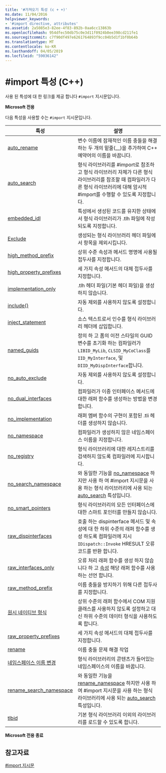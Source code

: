 ```yaml
---
title: '#가져오기 특성 (c + +)'
ms.date: 11/04/2016
helpviewer_keywords:
- '#import directive, attributes'
ms.assetid: 2a5085e3-82ee-4f83-892b-0aa6cc13863b
ms.openlocfilehash: 954dfec50db75c0e3d11f0924b0ee398cd211fe1
ms.sourcegitcommit: c7f90df497e6261764893f9cc04b5d1f1bf0b64b
ms.translationtype: MT
ms.contentlocale: ko-KR
ms.lasthandoff: 04/05/2019
ms.locfileid: "59036142"
---
```

# <a name="import-attributes-c"></a>#import 특성 (C++)
사용 된 특성에 대 한 링크를 제공 합니다 `#import` 지시문입니다.

**Microsoft 전용**

다음 특성을 사용할 수는 `#import` 지시문입니다.

|특성|설명|
|---------------|-----------------|
|[auto_rename](../preprocessor/auto-rename.md)|변수 이름에 잠재적인 이름 충돌을 해결하는 두 개의 밑줄(__)을 추가하여 C++ 예약어의 이름을 바꿉니다.|
|[auto_search](../preprocessor/auto-search.md)|형식 라이브러리를 #import로 참조하고 형식 라이브러리 자체가 다른 형식 라이브러리를 참조할 때 컴파일러가 다른 형식 라이브러리에 대해 암시적 #import를 수행할 수 있도록 지정합니다.|
|[embedded_idl](../preprocessor/embedded-idl.md)|특성에서 생성된 코드를 유지한 상태에서 형식 라이브러리가 .tlh 파일에 작성되도록 지정합니다.|
|[Exclude](../preprocessor/exclude-hash-import.md)|생성되는 형식 라이브러리 헤더 파일에서 항목을 제외시킵니다.|
|[high_method_prefix](../preprocessor/high-method-prefix.md)|상위 수준 속성과 메서드 명명에 사용될 접두사를 지정합니다.|
|[high_property_prefixes](../preprocessor/high-property-prefixes.md)|세 가지 속성 메서드의 대체 접두사를 지정합니다.|
|[implementation_only](../preprocessor/implementation-only.md)|.tlh 헤더 파일(기본 헤더 파일)을 생성하지 않습니다.|
|[include()](../preprocessor/include-parens.md)|자동 제외를 사용하지 않도록 설정합니다.|
|[inject_statement](../preprocessor/inject-statement.md)|소스 텍스트로서 인수를 형식 라이브러리 헤더에 삽입합니다.|
|[named_guids](../preprocessor/named-guids.md)|정의 하 고 폼의 이전 스타일의 GUID 변수를 초기화 하는 컴파일러가 `LIBID_MyLib`, `CLSID_MyCoClass`를 `IID_MyInterface`, 및 `DIID_MyDispInterface`합니다.|
|[no_auto_exclude](../preprocessor/no-auto-exclude.md)|자동 제외를 사용하지 않도록 설정합니다.|
|[no_dual_interfaces](../preprocessor/no-dual-interfaces.md)|컴파일러가 이중 인터페이스 메서드에 대한 래퍼 함수를 생성하는 방법을 변경합니다.|
|[no_implementation](../preprocessor/no-implementation.md)|래퍼 멤버 함수의 구현이 포함된 .tli 헤더를 생성하지 않습니다.|
|[no_namespace](../preprocessor/no-namespace.md)|컴파일러가 생성하지 않은 네임스페이스 이름을 지정합니다.|
|[no_registry](../preprocessor/no-registry.md)|형식 라이브러리에 대한 레지스트리를 검색하지 않도록 컴파일러에 지시합니다.|
|[no_search_namespace](../preprocessor/no-search-namespace.md)|와 동일한 기능을 [no_namespace](../preprocessor/no-namespace.md) 하지만 사용 하 여 #import 지시문을 사용 하는 형식 라이브러리에 사용 되는 [auto_search](../preprocessor/auto-search.md) 특성입니다.|
|[no_smart_pointers](../preprocessor/no-smart-pointers.md)|형식 라이브러리의 모든 인터페이스에 대한 스마트 포인터를 만들지 않습니다.|
|[raw_dispinterfaces](../preprocessor/raw-dispinterfaces.md)|호출 하는 dispinterface 메서드 및 속성에 대 한 하위 수준의 래퍼 함수를 생성 하도록 컴파일러에 지시 `IDispatch::Invoke` HRESULT 오류 코드를 반환 합니다.|
|[raw_interfaces_only](../preprocessor/raw-interfaces-only.md)|오류 처리 래퍼 함수를 생성 하지 않습니다 하 고 [속성](../cpp/property-cpp.md) 해당 래퍼 함수를 사용 하는 선언 합니다.|
|[raw_method_prefix](../preprocessor/raw-method-prefix.md)|이름 충돌을 방지하기 위해 다른 접두사를 지정합니다.|
|[원시 네이티브 형식](../preprocessor/raw-native-types.md)|상위 수준의 래퍼 함수에서 COM 지원 클래스를 사용하지 않도록 설정하고 대신 하위 수준의 데이터 형식을 사용하도록 합니다.|
|[raw_property_prefixes](../preprocessor/raw-property-prefixes.md)|세 가지 속성 메서드의 대체 접두사를 지정합니다.|
|[rename](../preprocessor/rename-hash-import.md)|이름 충돌 문제 해결 작업|
|[네임스페이스 이름 변경](../preprocessor/rename-namespace.md)|형식 라이브러리의 콘텐츠가 들어있는 네임스페이스의 이름을 바꿉니다.|
|[rename_search_namespace](../preprocessor/rename-search-namespace.md)|와 동일한 기능을 [rename_namespace](../preprocessor/rename-namespace.md) 하지만 사용 하 여 #import 지시문을 사용 하는 형식 라이브러리에 사용 되는 [auto_search](../preprocessor/auto-search.md) 특성입니다.|
|[tlbid](../preprocessor/tlbid.md)|기본 형식 라이브러리 이외의 라이브러리를 로드할 수 있도록 합니다.|

**Microsoft 전용 종료**

## <a name="see-also"></a>참고자료

[#import 지시문](../preprocessor/hash-import-directive-cpp.md)